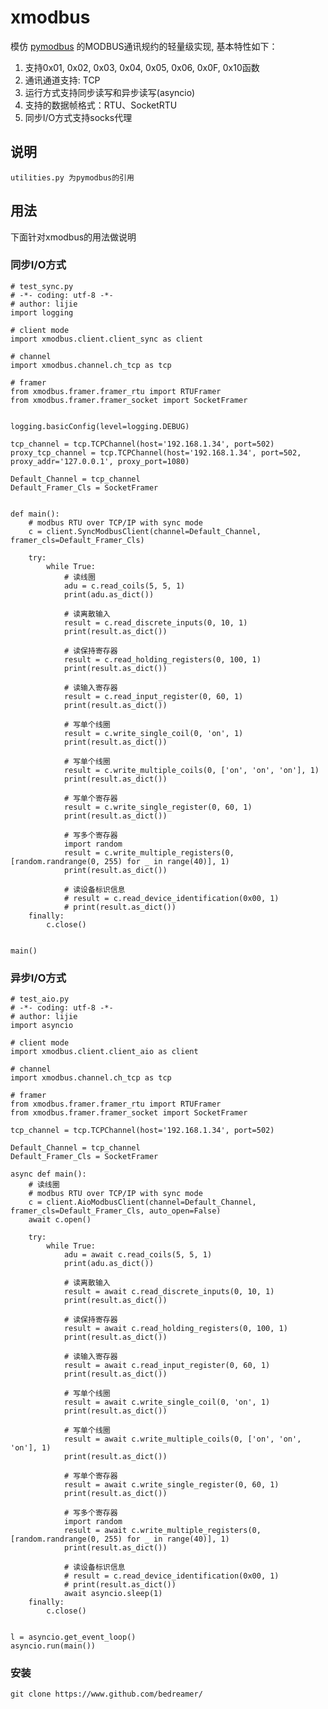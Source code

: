 # xmodbus

模仿 [pymodbus](https://github.com/riptideio/pymodbus) 的MODBUS通讯规约的轻量级实现, 基本特性如下：
1. 支持0x01, 0x02, 0x03, 0x04, 0x05, 0x06, 0x0F, 0x10函数
2. 通讯通道支持: TCP
3. 运行方式支持同步读写和异步读写(asyncio)
4. 支持的数据帧格式：RTU、SocketRTU
5. 同步I/O方式支持socks代理


## 说明
    utilities.py 为pymodbus的引用

## 用法
   下面针对xmodbus的用法做说明
   
### 同步I/O方式
    # test_sync.py
    # -*- coding: utf-8 -*-
    # author: lijie
    import logging
    
    # client mode
    import xmodbus.client.client_sync as client
    
    # channel
    import xmodbus.channel.ch_tcp as tcp
    
    # framer
    from xmodbus.framer.framer_rtu import RTUFramer
    from xmodbus.framer.framer_socket import SocketFramer
    
    
    logging.basicConfig(level=logging.DEBUG)
    
    tcp_channel = tcp.TCPChannel(host='192.168.1.34', port=502)
    proxy_tcp_channel = tcp.TCPChannel(host='192.168.1.34', port=502, proxy_addr='127.0.0.1', proxy_port=1080)
    
    Default_Channel = tcp_channel
    Default_Framer_Cls = SocketFramer
    
    
    def main():
        # modbus RTU over TCP/IP with sync mode
        c = client.SyncModbusClient(channel=Default_Channel, framer_cls=Default_Framer_Cls)
    
        try:
            while True:
                # 读线圈
                adu = c.read_coils(5, 5, 1)
                print(adu.as_dict())
    
                # 读离散输入
                result = c.read_discrete_inputs(0, 10, 1)
                print(result.as_dict())
    
                # 读保持寄存器
                result = c.read_holding_registers(0, 100, 1)
                print(result.as_dict())
    
                # 读输入寄存器
                result = c.read_input_register(0, 60, 1)
                print(result.as_dict())
    
                # 写单个线圈
                result = c.write_single_coil(0, 'on', 1)
                print(result.as_dict())
    
                # 写单个线圈
                result = c.write_multiple_coils(0, ['on', 'on', 'on'], 1)
                print(result.as_dict())
    
                # 写单个寄存器
                result = c.write_single_register(0, 60, 1)
                print(result.as_dict())
    
                # 写多个寄存器
                import random
                result = c.write_multiple_registers(0, [random.randrange(0, 255) for _ in range(40)], 1)
                print(result.as_dict())
    
                # 读设备标识信息
                # result = c.read_device_identification(0x00, 1)
                # print(result.as_dict())
        finally:
            c.close()
    
    
    main()


### 异步I/O方式
    # test_aio.py
    # -*- coding: utf-8 -*-
    # author: lijie
    import asyncio
    
    # client mode
    import xmodbus.client.client_aio as client
    
    # channel
    import xmodbus.channel.ch_tcp as tcp
    
    # framer
    from xmodbus.framer.framer_rtu import RTUFramer
    from xmodbus.framer.framer_socket import SocketFramer
        
    tcp_channel = tcp.TCPChannel(host='192.168.1.34', port=502)
    
    Default_Channel = tcp_channel
    Default_Framer_Cls = SocketFramer

    async def main():
        # 读线圈
        # modbus RTU over TCP/IP with sync mode
        c = client.AioModbusClient(channel=Default_Channel, framer_cls=Default_Framer_Cls, auto_open=False)
        await c.open()
    
        try:
            while True:
                adu = await c.read_coils(5, 5, 1)
                print(adu.as_dict())
    
                # 读离散输入
                result = await c.read_discrete_inputs(0, 10, 1)
                print(result.as_dict())
    
                # 读保持寄存器
                result = await c.read_holding_registers(0, 100, 1)
                print(result.as_dict())
    
                # 读输入寄存器
                result = await c.read_input_register(0, 60, 1)
                print(result.as_dict())
    
                # 写单个线圈
                result = await c.write_single_coil(0, 'on', 1)
                print(result.as_dict())
    
                # 写单个线圈
                result = await c.write_multiple_coils(0, ['on', 'on', 'on'], 1)
                print(result.as_dict())
    
                # 写单个寄存器
                result = await c.write_single_register(0, 60, 1)
                print(result.as_dict())
    
                # 写多个寄存器
                import random
                result = await c.write_multiple_registers(0, [random.randrange(0, 255) for _ in range(40)], 1)
                print(result.as_dict())
    
                # 读设备标识信息
                # result = c.read_device_identification(0x00, 1)
                # print(result.as_dict())
                await asyncio.sleep(1)
        finally:
            c.close()
    
    
    l = asyncio.get_event_loop()
    asyncio.run(main())


### 安装
    
    git clone https://www.github.com/bedreamer/